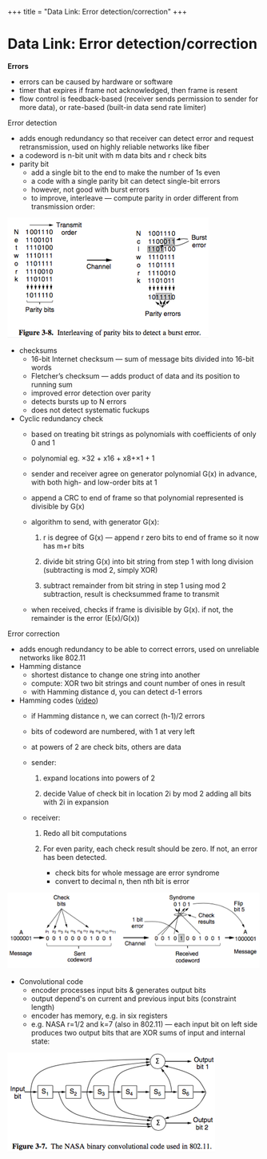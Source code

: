 +++
title = "Data Link: Error detection/correction"
+++

# Data Link: Error detection/correction
**Errors**

- errors can be caused by hardware or software
- timer that expires if frame not acknowledged, then frame is resent
- flow control is feedback-based (receiver sends permission to sender for more data), or rate-based (built-in data send rate limiter)

Error detection

- adds enough redundancy so that receiver can detect error and request retransmission, used on highly reliable networks like fiber
- a codeword is n-bit unit with m data bits and r check bits
- parity bit
    - add a single bit to the end to make the number of 1s even
    - a code with a single parity bit can detect single-bit errors
    - however, not good with burst errors
    - to improve, interleave — compute parity in order different from transmission order:

![screenshot.png](754cc747a2ff31b014ac036a056df6b5.png)

- checksums
    - 16-bit Internet checksum — sum of message bits divided into 16-bit words
    - Fletcher’s checksum — adds product of data and its position to running sum
    - improved error detection over parity
    - detects bursts up to N errors
    - does not detect systematic fuckups
- Cyclic redundancy check
    - based on treating bit strings as polynomials with coefficients of only 0 and 1
    - polynomial eg. ×32 + x16 + x8+×1 + 1
    - sender and receiver agree on generator polynomial G(x) in advance, with both high- and low-order bits at 1
    - append a CRC to end of frame so that polynomial represented is divisible by G(x)
    - algorithm to send, with generator G(x):

        1. r is degree of G(x) — append r zero bits to end of frame so it now has m+r bits

        2. divide bit string G(x) into bit string from step 1 with long division (subtracting is mod 2, simply XOR)

        3. subtract remainder from bit string in step 1 using mod 2 subtraction, result is checksummed frame to transmit

    - when received, checks if frame is divisible by G(x). if not, the remainder is the error (E(x)/G(x))

Error correction

- adds enough redundancy to be able to correct errors, used on unreliable networks like 802.11
- Hamming distance
    - shortest distance to change one string into another
    - compute: XOR two bit strings and count number of ones in result
    - with Hamming distance d, you can detect d-1 errors
- Hamming codes ([video](https://youtu.be/373FUw-2U2k))
    - if Hamming distance n, we can correct (h-1)/2 errors
    - bits of codeword are numbered, with 1 at very left
    - at powers of 2 are check bits, others are data
    - sender:

        1. expand locations into powers of 2

        2. decide Value of check bit in location 2i by mod 2 adding all bits with 2i in expansion

    - receiver:

        1. Redo all bit computations

        2. For even parity, each check result should be zero. If not, an error has been detected.

            - check bits for whole message are error syndrome
            - convert to decimal n, then nth bit is error

![screenshot.png](64a0ee073f47e19c70587b67d62da8b1.png)

- Convolutional code
    - encoder processes input bits & generates output bits
    - output depend's on current and previous input bits (constraint length)
    - encoder has memory, e.g. in six registers
    - e.g. NASA r=1/2 and k=7 (also in 802.11) — each input bit on left side produces two output bits that are XOR sums of input and internal state:

![screenshot.png](283fb9398cbe1db557b8728201673a95.png)
